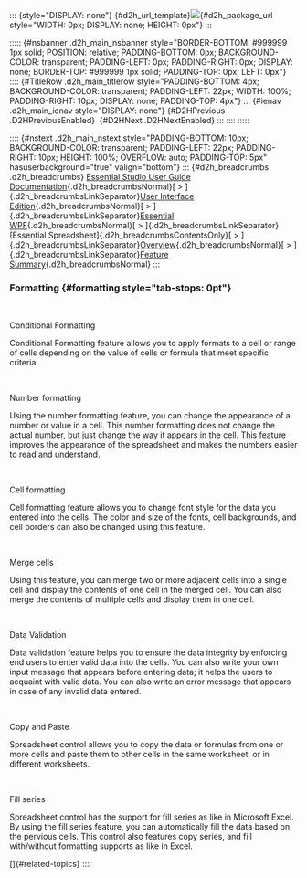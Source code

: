 ::: {style="DISPLAY: none"}
[](ms-xhelp:///?Id=d2h_url_template){#d2h_url_template}![](!package_url!){#d2h_package_url style="WIDTH: 0px; DISPLAY: none; HEIGHT: 0px"}
:::

::::: {#nsbanner .d2h_main_nsbanner style="BORDER-BOTTOM: #999999 1px solid; POSITION: relative; PADDING-BOTTOM: 0px; BACKGROUND-COLOR: transparent; PADDING-LEFT: 0px; PADDING-RIGHT: 0px; DISPLAY: none; BORDER-TOP: #999999 1px solid; PADDING-TOP: 0px; LEFT: 0px"}
:::: {#TitleRow .d2h_main_titlerow style="PADDING-BOTTOM: 4px; BACKGROUND-COLOR: transparent; PADDING-LEFT: 22px; WIDTH: 100%; PADDING-RIGHT: 10px; DISPLAY: none; PADDING-TOP: 4px"}
::: {#ienav .d2h_main_ienav style="DISPLAY: none"}
[](ms-xhelp:///?Id=e85153ed-aa0e-4fe5-9296-177bdec5f25c){#D2HPrevious .D2HPreviousEnabled}  [](ms-xhelp:///?Id=9dc79b31-53a5-493c-b18d-e803ca3999f0){#D2HNext .D2HNextEnabled}
:::
::::
:::::

:::: {#nstext .d2h_main_nstext style="PADDING-BOTTOM: 10px; BACKGROUND-COLOR: transparent; PADDING-LEFT: 22px; PADDING-RIGHT: 10px; HEIGHT: 100%; OVERFLOW: auto; PADDING-TOP: 5px" hasuserbackground="true" valign="bottom"}
::: {#d2h_breadcrumbs .d2h_breadcrumbs}
[Essential Studio User Guide Documentation](ms-xhelp:///?Id=12457748-09e3-4d74-a240-8e049cedf030){.d2h_breadcrumbsNormal}[ \> ]{.d2h_breadcrumbsLinkSeparator}[User Interface Edition](ms-xhelp:///?Id=c29296b7-531c-413b-a0ec-488ca1f7f669){.d2h_breadcrumbsNormal}[ \> ]{.d2h_breadcrumbsLinkSeparator}[Essential WPF](ms-xhelp:///?Id=7f4f82c5-151c-4262-94d0-75c4626c77bc){.d2h_breadcrumbsNormal}[ \> ]{.d2h_breadcrumbsLinkSeparator}[Essential Spreadsheet]{.d2h_breadcrumbsContentsOnly}[ \> ]{.d2h_breadcrumbsLinkSeparator}[Overview](ms-xhelp:///?Id=5c002676-8930-454d-97c0-460aeecee5dc){.d2h_breadcrumbsNormal}[ \> ]{.d2h_breadcrumbsLinkSeparator}[Feature Summary](ms-xhelp:///?Id=f691caf3-456c-4fc7-8c5e-093d42384737){.d2h_breadcrumbsNormal}
:::

### Formatting {#formatting style="tab-stops: 0pt"}

 

Conditional Formatting

Conditional Formatting feature allows you to apply formats to a cell or range of cells depending on the value of cells or formula that meet specific criteria.

 

Number formatting

Using the number formatting feature, you can change the appearance of a number or value in a cell. This number formatting does not change the actual number, but just change the way it appears in the cell. This feature improves the appearance of the spreadsheet and makes the numbers easier to read and understand.

 

Cell formatting

Cell formatting feature allows you to change font style for the data you entered into the cells. The color and size of the fonts, cell backgrounds, and cell borders can also be changed using this feature.

 

Merge cells

Using this feature, you can merge two or more adjacent cells into a single cell and display the contents of one cell in the merged cell. You can also merge the contents of multiple cells and display them in one cell.

                            

Data Validation

Data validation feature helps you to ensure the data integrity by enforcing end users to enter valid data into the cells. You can also write your own input message that appears before entering data; it helps the users to acquaint with valid data. You can also write an error message that appears in case of any invalid data entered.

 

Copy and Paste

Spreadsheet control allows you to copy the data or formulas from one or more cells and paste them to other cells in the same worksheet, or in different worksheets.

 

Fill series

Spreadsheet control has the support for fill series as like in Microsoft Excel. By using the fill series feature, you can automatically fill the data based on the pervious cells. This control also features copy series, and fill with/without formatting supports as like in Excel.

[]{#related-topics}
::::
